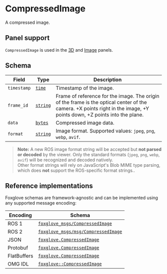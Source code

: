# CompressedImage

A compressed image.

## Panel support

<!--TODO: Link missing documentation when available-->

`CompressedImage` is used in the [3D](../panels/3d-panel.md) and [Image](../panels/image-panel.md) panels.

## Schema

| Field       | Type                                   | Description                                                                                                                                                            |
| ----------- | -------------------------------------- | ---------------------------------------------------------------------------------------------------------------------------------------------------------------------- |
| `timestamp` | [`time`](./built-in-types.md#time)     | Timestamp of the image.                                                                                                                                                |
| `frame_id`  | [`string`](./built-in-types.md#string) | Frame of reference for the image. The origin of the frame is the optical center of the camera. +X points right in the image, +Y points down, +Z points into the plane. |
| `data`      | [`bytes`](./built-in-types.md#bytes)   | Compressed image data.                                                                                                                                                 |
| `format`    | [`string`](./built-in-types.md#string) | Image format. Supported values: `jpeg`, `png`, `webp`, `avif`.                                                                                                         |

> **Note:** A new ROS image format string will be accepted but **not parsed or decoded** by the viewer. Only the standard formats (`jpeg`, `png`, `webp`, `avif`) will be recognized and decoded natively.  
> Other format strings will rely on JavaScript's Blob MIME type parsing, which does **not** support the ROS-specific format strings..

## Reference implementations

Foxglove schemas are framework-agnostic and can be implemented using any supported message encoding:

| Encoding    | Schema                              |
| ----------- | ----------------------------------- |
| ROS 1       | [`foxglove_msgs/CompressedImage`](https://github.com/foxglove/foxglove-sdk/blob/main/schemas/ros1/CompressedImage.msg) |
| ROS 2       | [`foxglove_msgs/msg/CompressedImage`](https://github.com/foxglove/foxglove-sdk/blob/main/schemas/ros2/CompressedImage.msg) |
| JSON        | [`foxglove.CompressedImage`](https://github.com/foxglove/foxglove-sdk/blob/main/schemas/jsonschema/CompressedImage.json) |
| Protobuf    | [`foxglove.CompressedImage`](https://github.com/foxglove/foxglove-sdk/blob/main/schemas/proto/foxglove/CompressedImage.proto) |
| FlatBuffers | [`foxglove.CompressedImage`](https://github.com/foxglove/foxglove-sdk/blob/main/schemas/flatbuffer/CompressedImage.fbs) |
| OMG IDL     | [`foxglove::CompressedImage`](https://github.com/foxglove/foxglove-sdk/blob/main/schemas/omgidl/foxglove/CompressedImage.idl) |
